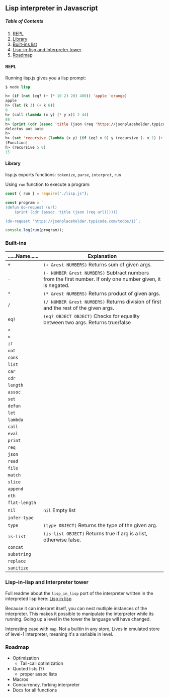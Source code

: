 Lisp interpreter in Javascript
---
##### Table of Contents
1. [REPL](#repl)
2. [Library](#lib)
3. [Built-ins list](#builtins)
4. [Lisp-in-lisp and Interpreter tower](#lisp2)
5. [Roadmap](#roadmap)

#### REPL <a name="repl"></a>
Running lisp.js gives you a lisp prompt:

```lisp
$ node lisp

h> (if (not (eq? (+ (* 10 2) 20) 400)) 'apple 'orange)
apple
h> (let (k 3) (+ k 6))
9
h> (call (lambda (x y) (* y x)) 2 44)
88
h> (print (cdr (assoc 'title (json (req 'https://jsonplaceholder.typicode.com/todos/1)))))
delectus aut aute
h>
h> (set 'recursive (lambda (x y) (if (eq? x 0) y (recursive (- x 1) (+ y x))))
[Function]
h> (recursive 5 0)
15
```

#### Library <a name="lib"></a>
lisp.js exports functions: `tokenize`, `parse`, `interpret`, `run`

Using `run` function to execute a program:

```javascript
const { run } = require("./lisp.js");

const program = `
(defun do-request (url)
    (print (cdr (assoc 'title (json (req url))))))

(do-request 'https://jsonplaceholder.typicode.com/todos/1)`;

console.log(run(program));
```
    
### Built-ins <a name="builtins"></a>

| ......Name...... | Explanation  |
|----------|---|
| `+`      | `(+ &rest NUMBERS)` Returns sum of given args. |
| `-`      | `(- NUMBER &rest NUMBERS)` Subtract numbers from the first number. If only one number given, it is negated. |
| `*`      | `(* &rest NUMBERS)` Returns product of given args. |
| `/`      | `(/ NUMBER &rest NUMBERS)` Returns division of first and the rest of the given args. |
| `eq?`    | `(eq? OBJECT OBJECT)` Checks for equality between two args. Returns true/false  |
| `<`     |   |
| `>`     |   |
| `if`     |   |
| `not`    |   |
| `cons`   |   |
| `list`   |   |
| `car`    |   |
| `cdr`    |   |
| `length`    |   |
| `assoc`  |   |
| `set`    |   |
| `defun`  |   |
| `let`    |   |
| `lambda` |   |
| `call`   |   |
| `eval`   |   |
| `print`  |   |
| `req`    |   |
| `json`   |   |
| `read`   |   |
| `file`   |   |
| `match`   |   |
| `slice`   |   |
| `append`   |   |
| `nth`   |   |
| `flat-length`   |   |
| `nil`   | `nil` Empty list  |
| `infer-type`   |   |
| `type`   | `(type OBJECT)` Returns the type of the given arg. |
| `is-list`   | `(is-list OBJECT)` Returns true if arg is a list, otherwise false. |
| `concat`   |   |
| `substring`   |   |
| `replace`   |   |
| `sanitize`   |   |

### Lisp-in-lisp and Interpreter tower <a name="lisp2"></a>

Full readme about the `lisp_in_lisp` port of the interpreter written in the interpreted lisp here:
[Lisp in lisp](lisp_in_lisp/README.md)

Because it can interpret itself, you can nest mutliple instances of the interpreter.
This makes it possible to manipulate the interpreter while its running. Going up a level in the tower the language will have changed.

Interesting case with `map`. Not a builtin in any store, Lives in emulated store of level-1 interpreter, meaning it's a variable in level.


### Roadmap <a name="roadmap"></a>

- Optimization
  - Tail-call optimization
- Quoted lists (?)
  - proper assoc lists
- Macros
- Concurrency, forking interpreter
- Docs for all functions
